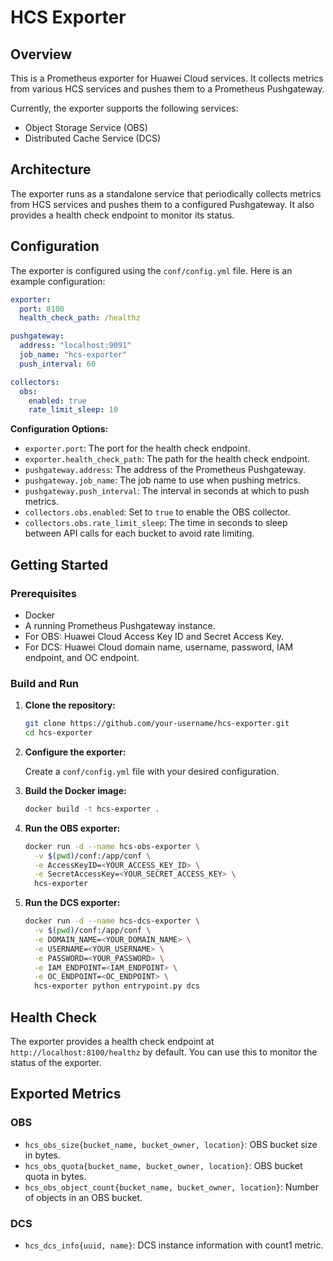 # HCS Exporter

## Overview

This is a Prometheus exporter for Huawei Cloud services. It collects metrics from various HCS services and pushes them to a Prometheus Pushgateway.

Currently, the exporter supports the following services:

*   Object Storage Service (OBS)
*   Distributed Cache Service (DCS)

## Architecture

The exporter runs as a standalone service that periodically collects metrics from HCS services and pushes them to a configured Pushgateway. It also provides a health check endpoint to monitor its status.

## Configuration

The exporter is configured using the `conf/config.yml` file. Here is an example configuration:

```yaml
exporter:
  port: 8100
  health_check_path: /healthz

pushgateway:
  address: "localhost:9091"
  job_name: "hcs-exporter"
  push_interval: 60

collectors:
  obs:
    enabled: true
    rate_limit_sleep: 10
```

**Configuration Options:**

*   `exporter.port`: The port for the health check endpoint.
*   `exporter.health_check_path`: The path for the health check endpoint.
*   `pushgateway.address`: The address of the Prometheus Pushgateway.
*   `pushgateway.job_name`: The job name to use when pushing metrics.
*   `pushgateway.push_interval`: The interval in seconds at which to push metrics.
*   `collectors.obs.enabled`: Set to `true` to enable the OBS collector.
*   `collectors.obs.rate_limit_sleep`: The time in seconds to sleep between API calls for each bucket to avoid rate limiting.

## Getting Started

### Prerequisites

*   Docker
*   A running Prometheus Pushgateway instance.
*   For OBS: Huawei Cloud Access Key ID and Secret Access Key.
*   For DCS: Huawei Cloud domain name, username, password, IAM endpoint, and OC endpoint.

### Build and Run

1.  **Clone the repository:**

    ```bash
    git clone https://github.com/your-username/hcs-exporter.git
    cd hcs-exporter
    ```

2.  **Configure the exporter:**

    Create a `conf/config.yml` file with your desired configuration.

3.  **Build the Docker image:**

    ```bash
    docker build -t hcs-exporter .
    ```

4.  **Run the OBS exporter:**

    ```bash
    docker run -d --name hcs-obs-exporter \
      -v $(pwd)/conf:/app/conf \
      -e AccessKeyID=<YOUR_ACCESS_KEY_ID> \
      -e SecretAccessKey=<YOUR_SECRET_ACCESS_KEY> \
      hcs-exporter
    ```

5.  **Run the DCS exporter:**

    ```bash
    docker run -d --name hcs-dcs-exporter \
      -v $(pwd)/conf:/app/conf \
      -e DOMAIN_NAME=<YOUR_DOMAIN_NAME> \
      -e USERNAME=<YOUR_USERNAME> \
      -e PASSWORD=<YOUR_PASSWORD> \
      -e IAM_ENDPOINT=<IAM_ENDPOINT> \
      -e OC_ENDPOINT=<OC_ENDPOINT> \
      hcs-exporter python entrypoint.py dcs
    ```

## Health Check

The exporter provides a health check endpoint at `http://localhost:8100/healthz` by default. You can use this to monitor the status of the exporter.

## Exported Metrics

### OBS

*   `hcs_obs_size{bucket_name, bucket_owner, location}`: OBS bucket size in bytes.
*   `hcs_obs_quota{bucket_name, bucket_owner, location}`: OBS bucket quota in bytes.
*   `hcs_obs_object_count{bucket_name, bucket_owner, location}`: Number of objects in an OBS bucket.

### DCS

*   `hcs_dcs_info{uuid, name}`: DCS instance information with count1 metric.